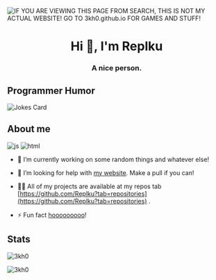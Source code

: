 <img alt="IF YOU ARE VIEWING THIS PAGE FROM SEARCH, THIS IS NOT MY ACTUAL WEBSITE! GO TO 3kh0.github.io FOR GAMES AND STUFF!" src="https://readme-typing-svg.herokuapp.com?vCenter=true&lines=Hello!+I+am+Echo!;HTML+Coder;JavaScript+Game+maker;Talk+to+me+on+my+discord!">
<h1 align="center">Hi 👋, I'm Replku</h1>
<h3 align="center">A nice person.</h3>
<h2>Programmer Humor</h2>
<img src="https://readme-jokes.vercel.app/api" alt="Jokes Card" />
<h2>About me</h2>
<p align="left"> 
  <img src="https://img.shields.io/badge/Knows-JavaScript-blue/?logo=javascript&logoColor=warning&color=yellow" alt="js">
  <img src="https://img.shields.io/badge/Knows-Python-blue/?logo=html5&logoColor=warning&color=orange" alt="html">
  

- 🔭 I’m currently working on some random things and whatever else!

- 🤝 I’m looking for help with [my website](https://github.com/3kh0/3kh0.github.io/). Make a pull if you can!

- 👨‍💻 All of my projects are available at my repos tab [https://github.com/Replku?tab=repositories](https://github.com/Replku?tab=repositories) .


- ⚡ Fun fact [hooooooooo](https://hooooooooo.com/)!




<h2 align="left">Stats</h2>

<p><img  src="https://github-readme-stats.vercel.app/api/top-langs?username=3kh0&show_icons=true&theme=dark&locale=en&langs_count=10&layout=compact" alt="3kh0" /></p>
<p><img src="https://github-readme-streak-stats.herokuapp.com/?user=3kh0&theme=dark" alt="3kh0" /></p><br>
  </html>


</html>
